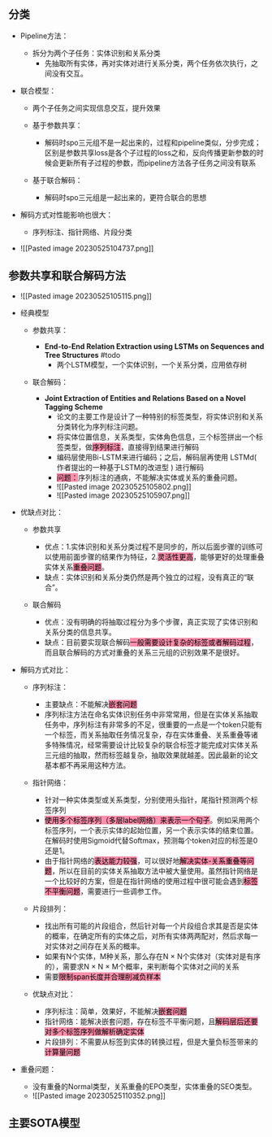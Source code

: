 
## 分类
- Pipeline方法：
	- 拆分为两个子任务：实体识别和关系分类
		- 先抽取所有实体，再对实体对进行关系分类，两个任务依次执行，之间没有交互。
- 联合模型：
	- 两个子任务之间实现信息交互，提升效果
	- 基于参数共享：
		- 解码时spo三元组不是一起出来的，过程和pipeline类似，分步完成；区别是参数共享loss是各个子过程的loss之和，反向传播更新参数的时候会更新所有子过程的参数，而pipeline方法各子任务之间没有联系
		
	- 基于联合解码：
		- 解码时spo三元组是一起出来的，更符合联合的思想
		
- 解码方式对性能影响也很大：
	- 序列标注、指针网络、片段分类
	
- ![[Pasted image 20230525104737.png]]	




## 参数共享和联合解码方法
- ![[Pasted image 20230525105115.png]]


- 经典模型
	- 参数共享：
		- **End-to-End Relation Extraction using LSTMs on Sequences and Tree Structures** #todo
			- 两个LSTM模型，一个实体识别，一个关系分类，应用依存树

	- 联合解码：
		- **Joint Extraction of Entities and Relations Based on a Novel Tagging Scheme**
			- 论文的主要工作是设计了一种特别的标签类型，将实体识别和关系分类转化为序列标注问题。
			- 将实体位置信息，关系类型，实体角色信息，三个标签拼出一个标签类型，做<mark style="background: #FF5582A6;">序列标注</mark>，直接得到结果进行解码
			- 编码层使用Bi-LSTM来进行编码；之后，解码层再使用 LSTMd( 作者提出的一种基于LSTM的改进型 ) 进行解码
			- <mark style="background: #FF5582A6;">问题：</mark>序列标注的通病，不能解决实体或关系的重叠问题。
			- ![[Pasted image 20230525105802.png]]
			- ![[Pasted image 20230525105907.png]]
	
- 优缺点对比：
	- 参数共享
		- 优点：1.实体识别和关系分类过程不是同步的，所以后面步骤的训练可以使用前面步骤的结果作为特征，2.<mark style="background: #FF5582A6;">灵活性更高</mark>，能够更好的处理重叠实体关系<mark style="background: #FF5582A6;">重叠问题</mark>。	
		- 缺点：实体识别和关系分类仍然是两个独立的过程，没有真正的“联合”。
	
	- 联合解码
		- 优点：没有明确的将抽取过程分为多个步骤，真正实现了实体识别和关系分类的信息共享。
		- 缺点：目前要实现联合解码<mark style="background: #FF5582A6;">一般需要设计复杂的标签或者解码过程</mark>，而且联合解码的方式对重叠的关系三元组的识别效果不是很好。



- 解码方式对比：
	- 序列标注：
		- 主要缺点：不能解决<mark style="background: #FF5582A6;">嵌套问题</mark>
		- 序列标注方法在命名实体识别任务中非常常用，但是在实体关系抽取任务中，序列标注有非常多的不足，很重要的一点是一个token只能有一个标签，而关系抽取任务情况复杂，存在实体重叠、关系重叠等诸多特殊情况，经常需要设计比较复杂的联合标签才能完成对实体关系三元组的抽取，然而标签越复杂，抽取效果就越差。因此最新的论文基本都不再采用这种方法。
		
	- 指针网络：
		- 针对一种实体类型或关系类型，分别使用头指针，尾指针预测两个标签序列
		- <mark style="background: #FF5582A6;">使用多个标签序列（多层label网络）来表示一个句子</mark>。例如采用两个标签序列，一个表示实体的起始位置，另一个表示实体的结束位置。在解码时使用Sigmoid代替Softmax，预测每个token对应的标签是0还是1。
		- 由于指针网络的<mark style="background: #FF5582A6;">表达能力较强</mark>，可以很好地<mark style="background: #FF5582A6;">解决实体-关系重叠等问题</mark>，所以在目前的实体关系抽取方法中被大量使用。虽然指针网络是一个比较好的方案，但是在指针网络的使用过程中很可能会遇到<mark style="background: #FF5582A6;">标签不平衡问题</mark>，需要进行一些调参工作。
		
	- 片段排列：
		- 找出所有可能的片段组合，然后针对每一个片段组合求其是否是实体的概率，在确定所有的实体之后，对所有实体两两配对，然后求每一对实体对之间存在关系的概率。
		- 如果有N个实体，M种关系，那么存在N × N个实体对（实体对是有序的），需要求N × N × M个概率，来判断每个实体对之间的关系
		- 需要<mark style="background: #FF5582A6;">限制span长度并合理削减负样本</mark>
	
	- 优缺点对比：
		- 序列标注：简单，效果好，不能解决<mark style="background: #FF5582A6;">嵌套问题</mark>
		- 指针网络：能解决嵌套问题，存在标签不平衡问题，且<mark style="background: #FF5582A6;">解码层后还要对多个标签序列做解析确定实体</mark>
		- 片段排列：不需要从标签到实体的转换过程，但是大量负标签带来的<mark style="background: #FF5582A6;">计算量问题</mark>




- 重叠问题：
	- 没有重叠的Normal类型，关系重叠的EPO类型，实体重叠的SEO类型。
	- ![[Pasted image 20230525110352.png]]
	



## 主要SOTA模型

